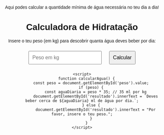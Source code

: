 Aqui podes calcular a quantidade mínima de água necessária no teu dia a dia!  

<html lang="pt">
<head>
    <meta charset="UTF-8">
    <meta name="viewport" content="width=device-width, initial-scale=1.0">
    <title>Calculadora de Hidratação</title>
    <style>
        body {
            font-family: Arial, sans-serif;
            text-align: center;
            padding: 20px;
        }
        input, button {
            margin: 10px;
            padding: 10px;
            font-size: 16px;
        }
    </style>
</head>
<body>
    <h1>Calculadora de Hidratação</h1>
    <p>Insere o teu peso (em kg) para descobrir quanta água deves beber por dia:</p>
    <input type="number" id="peso" placeholder="Peso em kg">
    <button onclick="calcularAgua()">Calcular</button>
    <p id="resultado"></p>

    <script>
        function calcularAgua() {
            const peso = document.getElementById('peso').value;
            if (peso) {
                const aguaDiaria = peso * 35; // 35 ml por kg
                document.getElementById('resultado').innerText = `Deves beber cerca de ${aguaDiaria} ml de água por dia.`;
            } else {
                document.getElementById('resultado').innerText = "Por favor, insere o teu peso.";
            }
        }
    </script>
</body>
</html>

